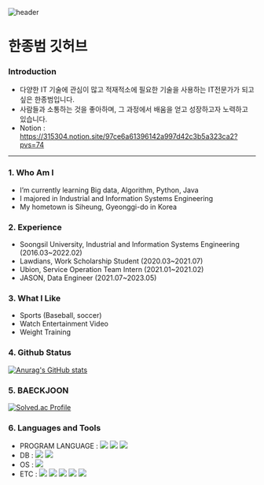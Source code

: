 ![header](https://capsule-render.vercel.app/api?type=waving&color=gradient&height=120&animation=fadeIn&section=footer&text=🚗🚘🚛&fontAlign=70)
# 한종범 깃허브

### Introduction
- 다양한 IT 기술에 관심이 많고 적재적소에 필요한 기술을 사용하는 IT전문가가 되고 싶은 한종범입니다.
- 사람들과 소통하는 것을 좋아하며, 그 과정에서 배움을 얻고 성장하고자 노력하고 있습니다.
- Notion : https://315304.notion.site/97ce6a61396142a997d42c3b5a323ca2?pvs=74
<hr/>

### 1. Who Am I
- I’m currently learning Big data, Algorithm, Python, Java
- I majored in Industrial and Information Systems Engineering
- My hometown is Siheung, Gyeonggi-do in Korea

### 2. Experience
- Soongsil University, Industrial and Information Systems Engineering (2016.03~2022.02)
- Lawdians, Work Scholarship Student (2020.03~2021.07)
- Ubion, Service Operation Team Intern (2021.01~2021.02)
- JASON, Data Engineer (2021.07~2023.05)

### 3. What I Like
- Sports (Baseball, soccer)
- Watch Entertainment Video
- Weight Training

### 4. Github Status
[![Anurag's GitHub stats](https://github-readme-stats.vercel.app/api?username=HAN-JB15)](https://github.com/anuraghazra/github-readme-stats)

### 5. BAECKJOON
[![Solved.ac Profile](http://mazassumnida.wtf/api/v2/generate_badge?boj=gks0315hjb)](https://solved.ac/gks0315hjb/)

### 6. Languages and Tools
- PROGRAM LANGUAGE : <img src="https://img.shields.io/badge/Python-3776AB?style=flat-square&logo=Python&logoColor=white"/> <img src="https://img.shields.io/badge/Java-007396?style=flat&logo=OpenJDK&logoColor=white"/> <img src="https://img.shields.io/badge/javascript-F7DF1E?style=flat-square&logo=javascript&logoColor=white">
- DB : <img src="https://img.shields.io/badge/mysql-4479A1?style=flat-square&logo=mysql&logoColor=white"> <img src="https://img.shields.io/badge/oracle-F80000?style=flat-square&logo=oracle&logoColor=white"> 
- OS : <img src="https://img.shields.io/badge/Linux-FCC624?style=flat-square&logo=Linux&logoColor=white"/>
- ETC : <img src="https://img.shields.io/badge/Splunk-4ACBD6?style=flat-square&logo=Splunk&logoColor=black"> <img src="https://img.shields.io/badge/Node.js-339933?style=flat-square&logo=Node.js&logoColor=white"/> <img src="https://img.shields.io/badge/HTML5-E34F26?style=flat-square&logo=HTML5&logoColor=white"/> <img src="https://img.shields.io/badge/CSS3-1572B6?style=flat-square&logo=CSS3&logoColor=white"/> <img src="https://img.shields.io/badge/github-181717?style=flat-square&logo=github&logoColor=white"/>

<!-- ### 7.test -->
<!-- [![Top Langs](https://github-readme-stats.vercel.app/api/top-langs/?username=HAN-JB15&layout=compact)](https://github.com/HAN-JB15/github-readme-stats) -->
<!-- [![Top Langs](https://github-readme-stats.vercel.app/api/top-langs/?username=ksweeni)](https://github.com/anuraghazra/github-readme-stats) -->

